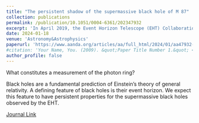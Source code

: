 ```yaml
---
title: "The persistent shadow of the supermassive black hole of M 87"
collection: publications
permalink: /publication/10.1051/0004-6361/202347932
excerpt: 'In April 2019, the Event Horizon Telescope (EHT) Collaboration reported the first-ever event-horizon-scale images of a black hole, resolving the central compact radio source in the giant elliptical galaxy M 87. These images reveal a ring with a southerly brightness ...'
date: 2024-01-18
venue: 'Astronomy&Astrophysics'
paperurl: 'https://www.aanda.org/articles/aa/full_html/2024/01/aa47932-23/aa47932-23.html'
#citation: 'Your Name, You. (2009). &quot;Paper Title Number 1.&quot; <i>Journal 1</i>. 1(1).'
author_profile: false
---
```


What constitutes a measurement of the photon ring?

Black holes are a fundamental prediction of Einstein’s theory of general relativity. A defining feature of black holes is their event horizon. We expect this feature to have persistent properties for the supermassive black holes observed by the EHT.

[Journal Link](https://www.aanda.org/articles/aa/full_html/2024/01/aa47932-23/aa47932-23.html)
